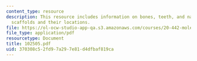 ```yaml
---
content_type: resource
description: This resource includes information on bones, teeth, and nature?s biomineralization
  scaffolds and their locations.
file: https://ol-ocw-studio-app-qa.s3.amazonaws.com/courses/20-442-molecular-structure-of-biological-materials-be-442-fall-2005/370308c52fd97a297e81d4dfbaf819ca_102505.pdf
file_type: application/pdf
resourcetype: Document
title: 102505.pdf
uid: 370308c5-2fd9-7a29-7e81-d4dfbaf819ca
---
```

